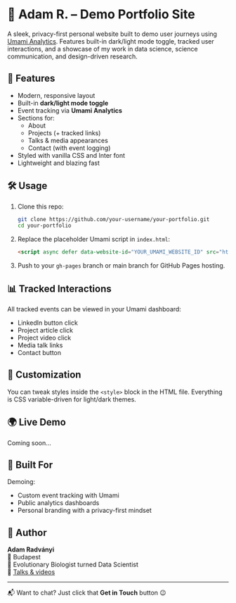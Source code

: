 
# 🌌 Adam R. – Demo Portfolio Site

A sleek, privacy-first personal website built to demo user journeys using [Umami Analytics](https://umami.is/). Features built-in dark/light mode toggle, tracked user interactions, and a showcase of my work in data science, science communication, and design-driven research.

## 🚀 Features

- Modern, responsive layout
- Built-in **dark/light mode toggle**
- Event tracking via **Umami Analytics**
- Sections for:
  - About
  - Projects (+ tracked links)
  - Talks & media appearances
  - Contact (with event logging)
- Styled with vanilla CSS and Inter font
- Lightweight and blazing fast

## 🛠️ Usage

1. Clone this repo:
   ```bash
   git clone https://github.com/your-username/your-portfolio.git
   cd your-portfolio
   ```

2. Replace the placeholder Umami script in `index.html`:
   ```html
   <script async defer data-website-id="YOUR_UMAMI_WEBSITE_ID" src="https://your-umami-instance.com/script.js"></script>
   ```

3. Push to your `gh-pages` branch or main branch for GitHub Pages hosting.

## 📊 Tracked Interactions

All tracked events can be viewed in your Umami dashboard:
- LinkedIn button click
- Project article click
- Project video click
- Media talk links
- Contact button

## 🎨 Customization

You can tweak styles inside the `<style>` block in the HTML file. Everything is CSS variable-driven for light/dark themes.

## 🌍 Live Demo

Coming soon…

## 🧪 Built For

Demoing:
- Custom event tracking with Umami
- Public analytics dashboards
- Personal branding with a privacy-first mindset

## 🧠 Author

**Adam Radványi**  
📍 Budapest  
🧪 Evolutionary Biologist turned Data Scientist  
🎥 [Talks & videos](https://www.youtube.com/@mome)

---

📬 Want to chat? Just click that **Get in Touch** button 😉
